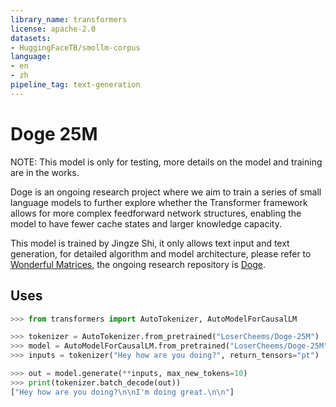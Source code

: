 ```yaml
---
library_name: transformers
license: apache-2.0
datasets:
- HuggingFaceTB/smollm-corpus
language:
- en
- zh
pipeline_tag: text-generation
---
```


# **Doge 25M**

NOTE: This model is only for testing, more details on the model and training are in the works.

Doge is an ongoing research project where we aim to train a series of small language models to further explore whether the Transformer framework allows for more complex feedforward network structures, enabling the model to have fewer cache states and larger knowledge capacity.

This model is trained by Jingze Shi, it only allows text input and text generation, for detailed algorithm and model architecture, please refer to [Wonderful Matrices](https://arxiv.org/abs/2407.16958v5), the ongoing research repository is [Doge](https://github.com/LoserCheems/Doge).


## Uses

```python
>>> from transformers import AutoTokenizer, AutoModelForCausalLM

>>> tokenizer = AutoTokenizer.from_pretrained("LoserCheems/Doge-25M")
>>> model = AutoModelForCausalLM.from_pretrained("LoserCheems/Doge-25M", trust_remote_code=True)
>>> inputs = tokenizer("Hey how are you doing?", return_tensors="pt")

>>> out = model.generate(**inputs, max_new_tokens=10)
>>> print(tokenizer.batch_decode(out))
["Hey how are you doing?\n\nI'm doing great.\n\n"]
```
